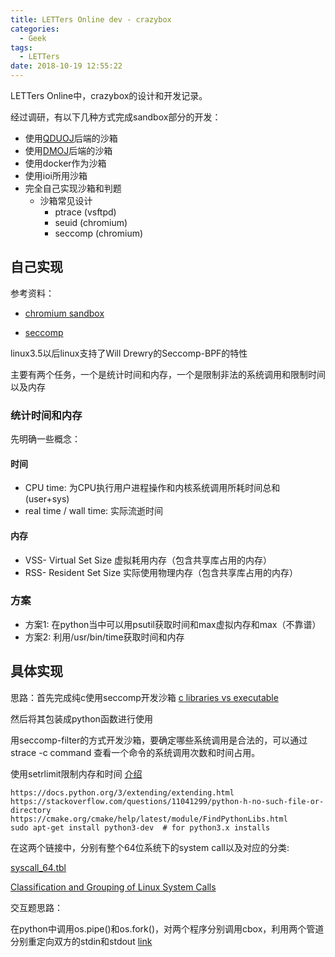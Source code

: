 ```yaml
---
title: LETTers Online dev - crazybox
categories:
  - Geek
tags:
  - LETTers
date: 2018-10-19 12:55:22
---
```


LETTers Online中，crazybox的设计和开发记录。

<!--more-->

经过调研，有以下几种方式完成sandbox部分的开发：

- 使用[QDUOJ](https://github.com/QingdaoU/OnlineJudge)后端的沙箱
- 使用[DMOJ](https://github.com/DMOJ/judge/)后端的沙箱
- 使用docker作为沙箱
- 使用ioi所用沙箱
- 完全自己实现沙箱和判题
	- 沙箱常见设计
		- ptrace (vsftpd)
		- seuid (chromium)
		- seccomp (chromium)

## 自己实现

参考资料：

- [chromium sandbox](https://chromium.googlesource.com/chromium/src/+/lkgr/docs/linux_sandboxing.md)

- [seccomp](https://veritas501.space/2018/05/05/seccomp%E5%AD%A6%E4%B9%A0%E7%AC%94%E8%AE%B0/)

linux3.5以后linux支持了Will Drewry的Seccomp-BPF的特性

主要有两个任务，一个是统计时间和内存，一个是限制非法的系统调用和限制时间以及内存

### 统计时间和内存

先明确一些概念：

#### 时间

- CPU time: 为CPU执行用户进程操作和内核系统调用所耗时间总和 (user+sys)
- real time / wall time: 实际流逝时间

#### 内存

- VSS- Virtual Set Size 虚拟耗用内存（包含共享库占用的内存）
- RSS- Resident Set Size 实际使用物理内存（包含共享库占用的内存）

### 方案
- 方案1: 在python当中可以用psutil获取时间和max虚拟内存和max（不靠谱）
- 方案2: 利用/usr/bin/time获取时间和内存


## 具体实现

思路：首先完成纯c使用seccomp开发沙箱
[c libraries vs executable](https://stackoverflow.com/questions/33953732/shared-libraries-vs-executable)

然后将其包装成python函数进行使用

用seccomp-filter的方式开发沙箱，要确定哪些系统调用是合法的，可以通过strace -c command 查看一个命令的系统调用次数和时间占用。

使用setrlimit限制内存和时间 [介绍](https://www.cnblogs.com/niocai/archive/2012/04/01/2428128.html)

```
https://docs.python.org/3/extending/extending.html
https://stackoverflow.com/questions/11041299/python-h-no-such-file-or-directory
https://cmake.org/cmake/help/latest/module/FindPythonLibs.html
sudo apt-get install python3-dev  # for python3.x installs
```

在这两个链接中，分别有整个64位系统下的system call以及对应的分类:

[syscall_64.tbl](https://raw.githubusercontent.com/torvalds/linux/master/arch/x86/entry/syscalls/syscall_64.tbl)

[Classification and Grouping of Linux System Calls](http://seclab.cs.sunysb.edu/sekar/papers/syscallclassif.htm)


交互题思路：

在python中调用os.pipe()和os.fork()，对两个程序分别调用cbox，利用两个管道分别重定向双方的stdin和stdout [link](https://www.tutorialspoint.com/python3/os_pipe.htm)